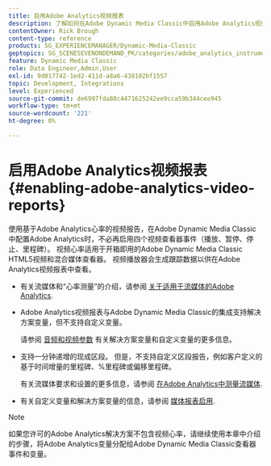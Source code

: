 ```yaml
---
title: 启用Adobe Analytics视频报表
description: 了解如何在Adobe Dynamic Media Classic中启用Adobe Analytics视频报表。
contentOwner: Rick Brough
content-type: reference
products: SG_EXPERIENCEMANAGER/Dynamic-Media-Classic
geptopics: SG_SCENESEVENONDEMAND_PK/categories/adobe_analytics_instrumentation_kit
feature: Dynamic Media Classic
role: Data Engineer,Admin,User
exl-id: 9d017742-1ed2-411d-a8a6-438102bf1557
topic: Development, Integrations
level: Experienced
source-git-commit: de6997fda88c4471625242ee9cca59b344cee945
workflow-type: tm+mt
source-wordcount: '221'
ht-degree: 0%

---
```


# 启用Adobe Analytics视频报表{#enabling-adobe-analytics-video-reports}

使用基于Adobe Analytics心率的视频报告，在Adobe Dynamic Media Classic中配置Adobe Analytics时，不必再启用四个视频查看器事件（播放、暂停、停止、里程碑）。 视频心率适用于开箱即用的Adobe Dynamic Media Classic HTML5视频和混合媒体查看器。 视频播放器会生成跟踪数据以供在Adobe Analytics视频报表中查看。

* 有关流媒体和“心率测量”的介绍，请参阅 [关于适用于流媒体的Adobe Analytics](https://experienceleague.adobe.com/en/docs/media-analytics/using/media-overview).

* Adobe Analytics视频报表与Adobe Dynamic Media Classic的集成支持解决方案变量，但不支持自定义变量。

  请参阅 [音频和视频参数](https://experienceleague.adobe.com/en/docs/media-analytics/using/implementation/variables/audio-video-parameters) 有关解决方案变量和自定义变量的更多信息。

* 支持一分钟递增的现成区段。 但是，不支持自定义区段报告，例如客户定义的基于时间增量的里程碑、%里程碑或偏移里程碑。

  有关流媒体要求和设置的更多信息，请参阅 [在Adobe Analytics中测量流媒体](https://experienceleague.adobe.com/en/docs/media-analytics/using/media-overview).

* 有关自定义变量和解决方案变量的信息，请参阅 [媒体报表启用](https://experienceleague.adobe.com/en/docs/media-analytics/using/media-reports/media-reports-enable#media-reports).

>[!NOTE]
>
>如果您许可的Adobe Analytics解决方案不包含视频心率，请继续使用本章中介绍的步骤，将Adobe Analytics变量分配给Adobe Dynamic Media Classic查看器事件和变量。
